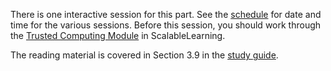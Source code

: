 There is one interactive session for this part. See the [schedule][schedule] for
date and time for the various sessions. Before this session, you should work 
through the [Trusted Computing Module][SL-trustcomp] in ScalableLearning.

The reading material is covered in Section 3.9 in the [study 
guide][studyguide].


[schedule]: https://miun.se/schema
[studyguide]: https://ver.miun.se/courses/security/infosakc/studyguide.pdf
[SL-trustcomp]: https://www.scalable-learning.com/#/courses/4573/modules/18025/courseware
